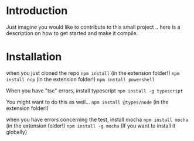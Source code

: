 # Introduction
Just imagine you would like to contribute to this small project .. here is a description on how to get started and make it compile.

# Installation
when you just cloned the repo
`npm install` (in the extension folder!)
`npm install ncp` (in the extension folder!)
`npm install powershell`

When you have "tsc" errors, install typescript
`npm install -g typescript`

You might want to do this as well...
`npm install @types/node` (in the extension folder!)

when you have errors concerning the test, install mocha
`npm install mocha` (in the extension folder!)
`npm install -g mocha` (If you want to install it globally)